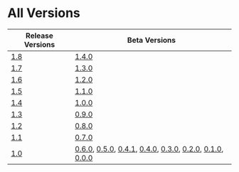 # All Versions

| Release Versions                | Beta Versions                                                                                                                                                                                  |
|---------------------------------|------------------------------------------------------------------------------------------------------------------------------------------------------------------------------------------------|
| [1.8](Release/1-7.md)           | [1.4.0](Beta/1-4-0.md)                                                                                                                                                                         |
| [1.7](Release/1-7.md)           | [1.3.0](Beta/1-3-0.md)                                                                                                                                                                         |
| [1.6](Release/1-6.md)           | [1.2.0](Beta/1-2-0.md)                                                                                                                                                                         |
| [1.5](Release/1-5.md)           | [1.1.0](Beta/1-1-0.md)                                                                                                                                                                         |
| [1.4](Release/1-4.md)           | [1.0.0](Beta/1-0-0.md)                                                                                                                                                                         |
| [1.3](Release/1-3.md)           | [0.9.0](Beta/0-9-0.md)                                                                                                                                                                         |
| [1.2](Release/1-2.md)           | [0.8.0](Beta/0-8-0.md)                                                                                                                                                                         |
| [1.1](Release/1-1.md)           | [0.7.0](Beta/0-7-0.md)                                                                                                                                                                         |
| [1.0](Release/1-0.md)           | [0.6.0](Beta/0-6-0.md), [0.5.0](Beta/0-5-0.md), [0.4.1](Beta/0-4-1.md), [0.4.0](Beta/0-4-0.md), [0.3.0](Beta/0-3-0.md), [0.2.0](Beta/0-2-0.md), [0.1.0](Beta/0-1-0.md), [0.0.0](Beta/0-0-0.md) |